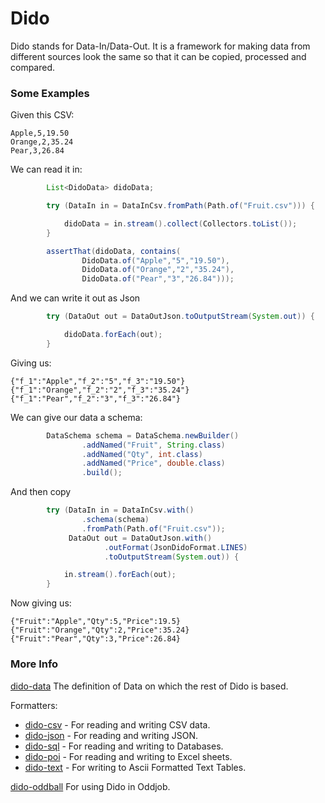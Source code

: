 Dido
====

Dido stands for Data-In/Data-Out. It is a framework for making data from different sources
look the same so that it can be copied, processed and compared.

### Some Examples

Given this CSV:
```
Apple,5,19.50
Orange,2,35.24
Pear,3,26.84
```

We can read it in:
```java
        List<DidoData> didoData;

        try (DataIn in = DataInCsv.fromPath(Path.of("Fruit.csv"))) {

            didoData = in.stream().collect(Collectors.toList());
        }

        assertThat(didoData, contains(
                DidoData.of("Apple","5","19.50"),
                DidoData.of("Orange","2","35.24"),
                DidoData.of("Pear","3","26.84")));
```

And we can write it out as Json
```java
        try (DataOut out = DataOutJson.toOutputStream(System.out)) {

            didoData.forEach(out);
        }
```

Giving us:
```
{"f_1":"Apple","f_2":"5","f_3":"19.50"}{"f_1":"Orange","f_2":"2","f_3":"35.24"}{"f_1":"Pear","f_2":"3","f_3":"26.84"}
```

We can give our data a schema:
```java
        DataSchema schema = DataSchema.newBuilder()
                .addNamed("Fruit", String.class)
                .addNamed("Qty", int.class)
                .addNamed("Price", double.class)
                .build();
```

And then copy
```java
        try (DataIn in = DataInCsv.with()
                .schema(schema)
                .fromPath(Path.of("Fruit.csv"));
             DataOut out = DataOutJson.with()
                     .outFormat(JsonDidoFormat.LINES)
                     .toOutputStream(System.out)) {

            in.stream().forEach(out);
        }
```

Now giving us:
```
{"Fruit":"Apple","Qty":5,"Price":19.5}
{"Fruit":"Orange","Qty":2,"Price":35.24}
{"Fruit":"Pear","Qty":3,"Price":26.84}
```



### More Info

[dido-data](dido-data) The definition of Data on which the rest of Dido is based.

Formatters: 
 - [dido-csv](dido-csv) - For reading and writing CSV data.  
 - [dido-json](dido-json) - For reading and writing JSON. 
 - [dido-sql](dido-sql) - For reading and writing to Databases.
 - [dido-poi](dido-poi) - For reading and writing to Excel sheets.
 - [dido-text](dido-text) - For writing to Ascii Formatted Text Tables.

[dido-oddball](dido-oddball) For using Dido in Oddjob.


